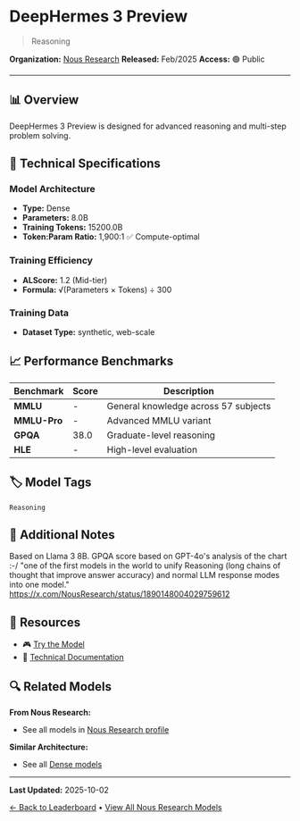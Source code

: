 # DeepHermes 3 Preview

> Reasoning

**Organization:** [Nous Research](../../labs/nous-research.md)
**Released:** Feb/2025
**Access:** 🟢 Public

---

## 📊 Overview

DeepHermes 3 Preview is designed for advanced reasoning and multi-step problem solving.

## 🔧 Technical Specifications

### Model Architecture
- **Type:** Dense
- **Parameters:** 8.0B
- **Training Tokens:** 15200.0B
- **Token:Param Ratio:** 1,900:1 ✅ Compute-optimal

### Training Efficiency
- **ALScore:** 1.2 (Mid-tier)
- **Formula:** √(Parameters × Tokens) ÷ 300

### Training Data
- **Dataset Type:** synthetic, web-scale

## 📈 Performance Benchmarks

| Benchmark | Score | Description |
|-----------|-------|-------------|
| **MMLU** | - | General knowledge across 57 subjects |
| **MMLU-Pro** | - | Advanced MMLU variant |
| **GPQA** | 38.0 | Graduate-level reasoning |
| **HLE** | - | High-level evaluation |

## 🏷️ Model Tags

`Reasoning`

## 📝 Additional Notes

Based on Llama 3 8B. GPQA score based on GPT-4o's analysis of the chart :-/ "one of the first models in the world to unify Reasoning (long chains of thought that improve answer accuracy) and normal LLM response modes into one model." https://x.com/NousResearch/status/1890148004029759612

## 🔗 Resources

- 🎮 [Try the Model](https://huggingface.co/NousResearch/DeepHermes-3-Llama-3-8B-Preview)
- 📄 [Technical Documentation](https://huggingface.co/NousResearch/DeepHermes-3-Llama-3-8B-Preview)

## 🔍 Related Models

**From Nous Research:**
- See all models in [Nous Research profile](../../labs/nous-research.md)

**Similar Architecture:**
- See all [Dense models](../../architectures/dense.md)

---

**Last Updated:** 2025-10-02

[← Back to Leaderboard](../../README.md) • [View All Nous Research Models](../../labs/nous-research.md)

